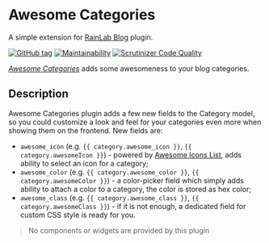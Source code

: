 # Awesome Categories

A simple extension for [RainLab Blog](https://octobercms.com/plugin/rainlab-blog) plugin.

[![GitHub tag](https://img.shields.io/github/tag/ginopane/oc-awesomecategories-plugin.svg)](https://github.com/GinoPane/oc-awesomecategories-plugin)
[![Maintainability](https://api.codeclimate.com/v1/badges/9b3a5f1646b75c43976e/maintainability)](https://codeclimate.com/github/GinoPane/oc-awesomecategories-plugin/maintainability)
[![Scrutinizer Code Quality](https://scrutinizer-ci.com/g/GinoPane/oc-awesomecategories-plugin/badges/quality-score.png?b=master)](https://scrutinizer-ci.com/g/GinoPane/oc-awesomecategories-plugin/?branch=master)

[_Awesome Categories_](https://octobercms.com/plugin/ginopane-awesomecategories) adds some awesomeness to your blog categories.

## Description

Awesome Categories plugin adds a few new fields to the Category model, so you could customize a look and feel for your categories even more when showing them on the frontend. New fields are:
* `awesome_icon` (e.g. ```{{ category.awesome_icon }}```, ```{{ category.awesomeIcon }}```) - powered by [Awesome Icons List](https://octobercms.com/plugin/ginopane-awesomeiconslist), adds ability to select an icon for a category;
* `awesome_color` (e.g. ```{{ category.awesome_color }}```, ```{{ category.awesomeColor }}```) - a color-picker field which simply adds ability to attach a color to a category, the color is stored as hex color;
* `awesome_class` (e.g. ```{{ category.awesome_class }}```, ```{{ category.awesomeClass }}```) - if it is not enough, a dedicated field for custom CSS style is ready for you.

> No components or widgets are provided by this plugin
